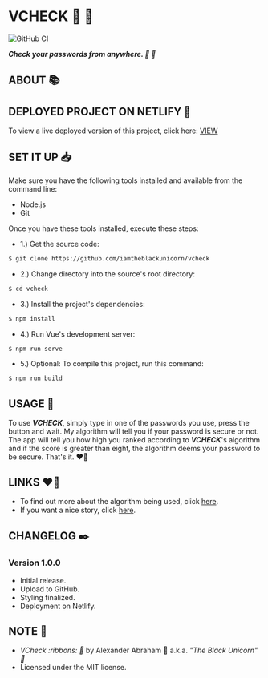 # VCHECK :ribbon: :rocket:

![GitHub CI](https://github.com/iamtheblackunicorn/vcheck/actions/workflows/vue.yml/badge.svg)

***Check your passwords from anywhere. :ribbon: :rocket:***

## ABOUT :books:



## DEPLOYED PROJECT ON NETLIFY :rocket:

To view a live deployed version of this project, click here: [VIEW](.netlify.app)

## SET IT UP :inbox_tray:

Make sure you have the following tools installed and available from the command line:

- Node.js
- Git

Once you have these tools installed, execute these steps:

- 1.) Get the source code:

```bash
$ git clone https://github.com/iamtheblackunicorn/vcheck
```

- 2.) Change directory into the source's root directory:

```bash
$ cd vcheck
```

- 3.) Install the project's dependencies:

```bash
$ npm install
```

- 4.) Run Vue's development server:

```bash
$ npm run serve
```

- 5.) Optional: To compile this project, run this command:

```bash
$ npm run build
```

## USAGE :hammer:

To use ***VCHECK***, simply type in one of the passwords you use, press the button and wait. My algorithm will tell you if your password is secure or not.
The app will tell you how high you ranked according to ***VCHECK***'s algorithm and if the score is greater than eight, the algorithm deems your password to be secure. That's it. :heart_on_fire:

## LINKS :heart_on_fire:

- To find out more about the algorithm being used, click [here](https://github.com/iamtheblackunicorn/vulcheck).
- If you want a nice story, click [here](https://angeldustduke.art).

## CHANGELOG :black_nib:

### Version 1.0.0

- Initial release.
- Upload to GitHub.
- Styling finalized.
- Deployment on Netlify.

## NOTE :scroll:

- *VCheck :ribbons: :rocket:* by Alexander Abraham :black_heart: a.k.a. *"The Black Unicorn" :unicorn:*
- Licensed under the MIT license.
